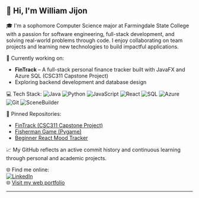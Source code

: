 ## 👋 Hi, I'm William Jijon

🎓 I'm a sophomore Computer Science major at Farmingdale State College with a passion for software engineering, full-stack development, and solving real-world problems through code. I enjoy collaborating on team projects and learning new technologies to build impactful applications.

🔭 Currently working on:  
- **FinTrack** – A full-stack personal finance tracker built with JavaFX and Azure SQL (CSC311 Capstone Project)  
- Exploring backend development and database design

💻 Tech Stack:
![Java](https://img.shields.io/badge/Java-007396?style=flat-square&logo=java&logoColor=white)
![Python](https://img.shields.io/badge/Python-3776AB?style=flat-square&logo=python&logoColor=white)
![JavaScript](https://img.shields.io/badge/JavaScript-F7DF1E?style=flat-square&logo=javascript&logoColor=black)
![React](https://img.shields.io/badge/React-20232A?style=flat-square&logo=react&logoColor=61DAFB)
![SQL](https://img.shields.io/badge/SQL-4479A1?style=flat-square&logo=Microsoft-SQL-Server&logoColor=white)
![Azure](https://img.shields.io/badge/Azure-0078D4?style=flat-square&logo=microsoft-azure&logoColor=white)
![Git](https://img.shields.io/badge/Git-F05032?style=flat-square&logo=git&logoColor=white)
![SceneBuilder](https://img.shields.io/badge/SceneBuilder-009688?style=flat-square&logo=java&logoColor=white)

📌 Pinned Repositories:  
- [FinTrack (CSC311 Capstone Project)](https://github.com/WJijon223/FinTrack)  
- [Fisherman Game (Pygame)](https://github.com/WJijon223/Fisherman-Game)  
- [Beginner React Mood Tracker](https://github.com/WJijon223/Mood-Tracker)

📈 My GitHub reflects an active commit history and continuous learning through personal and academic projects.

🌐 Find me online:  
[![LinkedIn](https://img.shields.io/badge/LinkedIn-blue?logo=linkedin&style=flat-square)](https://www.linkedin.com/in/william-jijon/)  
🌐 [Visit my web portfolio]([https://wjijon223.github.io/portfolio/](https://williamjijon.netlify.app/))

---
